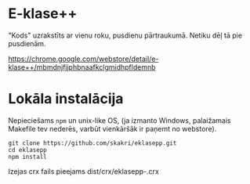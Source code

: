 E-klase++
=========

"Kods" uzrakstīts ar vienu roku, pusdienu pārtraukumā. Netiku dēļ tā pie pusdienām.

https://chrome.google.com/webstore/detail/e-klase++/mbmdnjfjjphbnaafkclgmidhpfldemnb

Lokāla instalācija
==================

Nepieciešams `npm` un unix-like OS, (ja izmanto Windows, palaižamais Makefile tev nederēs, varbūt vienkāršāk ir paņemt no webstore).

```
git clone https://github.com/skakri/eklasepp.git
cd eklasepp
npm install
```

Izejas crx fails pieejams dist/crx/eklasepp-<versija>.crx
